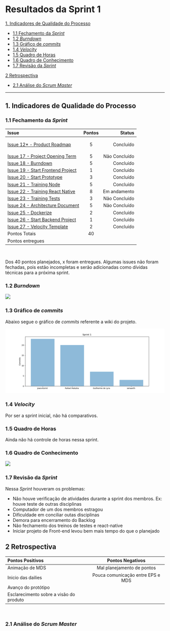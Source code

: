 # Resultados da Sprint 1

[1. Indicadores de Qualidade do Processo](#1-indicadores-de-qualidade-do-processo)
  - [1.1 Fechamento da _Sprint_](#11-fechamento-da-sprint)
  - [1.2 _Burndown_](#12-burndown)
  - [1.3 Gráfico de _commits_](#13-gráfico-de-commits)
  - [1.4 _Velocity_](#14-velocity)
  - [1.5 Quadro de Horas](#15-quadro-de-horas)
  - [1.6 Quadro de Conhecimento](#16-quadro-de-conhecimento)
  - [1.7 Revisão da _Sprint_](#17-revisão-da-sprint)
  
[2 Retrospectiva](#2-retrospectiva)
  - [2.1 Análise do _Scrum Master_](#21-análise-do-scrum-master) 

------

## 1. Indicadores de Qualidade do Processo

### 1.1 Fechamento da _Sprint_
| Issue       | Pontos     | Status     |
| :------------- | :----------: | -----------: |
| [Issue 12* - Product Roadmap](https://github.com/fga-eps-mds/2020.1-Grupo2-wiki/issues/12) | 5 | <p style="backgroundColor:green">Concluído<p> |
[Issue 17 - Project Opening Term](https://github.com/fga-eps-mds/2020.1-Grupo2-wiki/issues/17) | 5 | Não Concluído 
[Issue 18 - Burndown](https://github.com/fga-eps-mds/2020.1-Grupo2-wiki/issues/18) | 5 | Concluído |
[Issue 19 - Start Frontend Project](https://github.com/fga-eps-mds/2020.1-Grupo2-wiki/issues/19) | 1 | Concluído |
[Issue 20 - Start Prototype](https://github.com/fga-eps-mds/2020.1-Grupo2-wiki/issues/20) | 3 | Concluído |
[Issue 21 - Training Node](https://github.com/fga-eps-mds/2020.1-Grupo2-wiki/issues/21) | 5 | Concluído |
[Issue 22 - Training React Native](https://github.com/fga-eps-mds/2020.1-Grupo2-wiki/issues/22) | 8 | Em andamento |
[Issue 23 - Training Tests](https://github.com/fga-eps-mds/2020.1-Grupo2-wiki/issues/23) | 3 | Não Concluído |
[Issue 24 - Architecture Document](https://github.com/fga-eps-mds/2020.1-Grupo2-wiki/issues/12) | 5 | Não Concluído |
[Issue 25 - Dockerize](https://github.com/fga-eps-mds/2020.1-Grupo2-wiki/issues/25) | 2 | Concluído |
[Issue 26 - Start Backend Project](https://github.com/fga-eps-mds/2020.1-Grupo2-wiki/issues/26) | 1 | Concluído |
[Issue 27 - Velocity Template](https://github.com/fga-eps-mds/2020.1-Grupo2-wiki/issues/12) | 2 | Concluído |
| Pontos Totais | 40 | |
| Pontos entregues |  |  |

<br/>

Dos 40 pontos planejados, x foram entregues. Algumas issues não foram fechadas, pois estão incompletas e serão adicionadas como dívidas técnicas para a próxima sprint.

### 1.2 _Burndown_

![](img/burndown.png)

### 1.3 Gráfico de _commits_

Abaixo segue o gráfico de _commits_ referente a wiki do projeto.

![](img/commits.png)

### 1.4 _Velocity_

Por ser a sprint inicial, não há comparativos.

### 1.5 Quadro de Horas

Ainda não há controle de horas nessa sprint.

### 1.6 Quadro de Conhecimento

![](img/quadroConhecimento.jpg)


### 1.7 Revisão da _Sprint_

Nessa _Sprint_ houveram os problemas:

* Não houve verificação de atividades durante a sprint dos membros. Ex: houve teste de outras disciplinas 
* Computador de um dos membros estragou 
* Dificuldade em conciliar outas disciplinas
* Demora para encerramento do Backlog
* Não fechamento dos treinos de testes e react-native
* Iniciar projeto de Front-end levou bem mais tempo do que o planejado

## 2 Retrospectiva

| Pontos Positivos | Pontos Negativos |
| :------------- | :----------: |
| Animação de MDS | Mal planejamento de pontos |
| Inicio das dailies | Pouca comunicação entre EPS e MDS |
| Avanço do protótipo |  |
| Esclarecimento sobre a visão do produto |  |

<br>

### 2.1 Análise do _Scrum Master_
